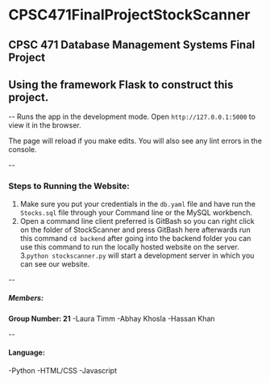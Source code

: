 # CPSC471FinalProjectStockScanner

CPSC 471 Database Management Systems Final Project
--
Using the framework Flask to construct this project. 
--

--
Runs the app in the development mode.
Open ```http://127.0.0.1:5000``` to view it in the browser.

The page will reload if you make edits.
You will also see any lint errors in the console.

--
### Steps to Running the Website:
1. Make sure you put your credentials in the ```db.yaml``` file and have run the ```Stocks.sql``` file through your Command line or the MySQL workbench.
2. Open a command line client preferred is GitBash so you can right click on the folder of StockScanner and press GitBash here afterwards run this command ```cd backend``` after going into the backend folder you can use this command to run the locally hosted website on the server. 
3.```python stockscanner.py``` will start a development server in which you can see our website. 

--
##### Members:
**Group Number: 21**
-Laura Timm 
-Abhay Khosla 
-Hassan Khan 

--
#### Language:

-Python
-HTML/CSS
-Javascript